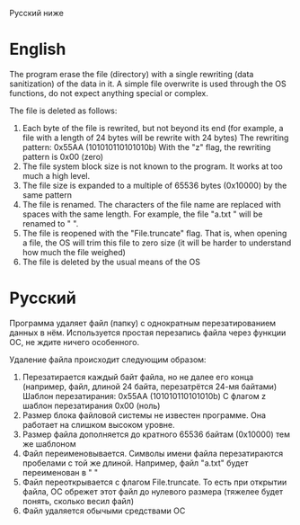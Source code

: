 ﻿Русский ниже

# English
The program erase the file (directory) with a single rewriting (data sanitization) of the data in it.
A simple file overwrite is used through the OS functions, do not expect anything special or complex.

The file is deleted as follows:
1) Each byte of the file is rewrited, but not beyond its end (for example, a file with a length of 24 bytes will be rewrite with 24 bytes)
    The rewriting pattern: 0x55AA (101010110101010b)
    With the "z" flag, the rewriting pattern is 0x00 (zero)
2) The file system block size is not known to the program. It works at too much a high level.
3) The file size is expanded to a multiple of 65536 bytes (0x10000) by the same pattern
4) The file is renamed. The characters of the file name are replaced with spaces with the same length.
    For example, the file "a.txt " will be renamed to "     ".
5) The file is reopened with the "File.truncate" flag. That is, when opening a file, the OS will trim this file to zero size (it will be harder to understand how much the file weighed)
6) The file is deleted by the usual means of the OS


# Русский
Программа удаляет файл (папку) с однократным перезатированием данных в нём.
Используется простая перезапись файла через функции ОС, не ждите ничего особенного.

Удаление файла происходит следующим образом:
1) Перезатирается каждый байт файла, но не далее его конца (например, файл, длиной 24 байта, перезатрётся 24-мя байтами)
    Шаблон перезатирания: 0x55AA (101010110101010b)
    С флагом z шаблон перезатирания 0x00 (ноль)
2) Размер блока файловой системы не известен программе. Она работает на слишком высоком уровне.
3) Размер файла дополняется до кратного 65536 байтам (0x10000) тем же шаблоном
4) Файл переименовывается. Символы имени файла перезатираются пробелами с той же длиной. Например, файл "a.txt" будет переименован в "     "
5) Файл переоткрывается с флагом File.truncate. То есть при открытии файла, ОС обрежет этот файл до нулевого размера (тяжелее будет понять, сколько весил файл)
6) Файл удаляется обычыми средствами ОС
